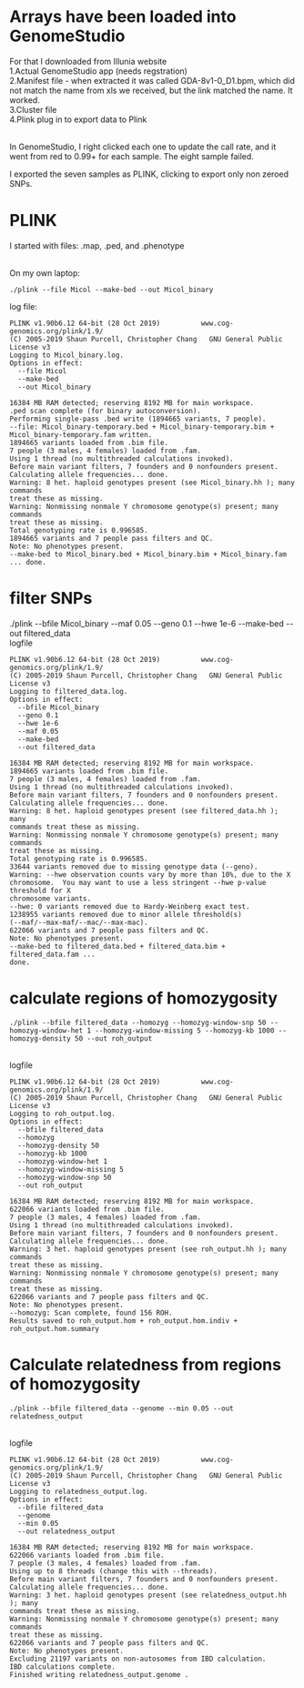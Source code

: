 # Arrays have been loaded into GenomeStudio

For that I downloaded from Illunia website
<br>1.Actual GenomeStudio app (needs regstration)
<br>2.Manifest file - when extracted it was called GDA-8v1-0_D1.bpm, which did not match the name from xls we received, but the link matched the name.  It worked.
<br>3.Cluster file
<br>4.Plink plug in to export data to Plink

<br>In GenomeStudio, I right clicked each one to update the call rate, and it went from red to 0.99+ for each sample. The eight sample failed.

I exported the seven samples as PLINK, clicking to export only non zeroed SNPs.

# PLINK
I started with files: .map, .ped, and .phenotype

<br>On my own laptop:
```
./plink --file Micol --make-bed --out Micol_binary
```
log file:
```
PLINK v1.90b6.12 64-bit (28 Oct 2019)          www.cog-genomics.org/plink/1.9/
(C) 2005-2019 Shaun Purcell, Christopher Chang   GNU General Public License v3
Logging to Micol_binary.log.
Options in effect:
  --file Micol
  --make-bed
  --out Micol_binary

16384 MB RAM detected; reserving 8192 MB for main workspace.
.ped scan complete (for binary autoconversion).
Performing single-pass .bed write (1894665 variants, 7 people).
--file: Micol_binary-temporary.bed + Micol_binary-temporary.bim +
Micol_binary-temporary.fam written.
1894665 variants loaded from .bim file.
7 people (3 males, 4 females) loaded from .fam.
Using 1 thread (no multithreaded calculations invoked).
Before main variant filters, 7 founders and 0 nonfounders present.
Calculating allele frequencies... done.
Warning: 8 het. haploid genotypes present (see Micol_binary.hh ); many commands
treat these as missing.
Warning: Nonmissing nonmale Y chromosome genotype(s) present; many commands
treat these as missing.
Total genotyping rate is 0.996585.
1894665 variants and 7 people pass filters and QC.
Note: No phenotypes present.
--make-bed to Micol_binary.bed + Micol_binary.bim + Micol_binary.fam ... done.
```
#  filter SNPs
./plink --bfile Micol_binary --maf 0.05 --geno 0.1 --hwe 1e-6 --make-bed --out filtered_data
<br>
logfile
```
PLINK v1.90b6.12 64-bit (28 Oct 2019)          www.cog-genomics.org/plink/1.9/
(C) 2005-2019 Shaun Purcell, Christopher Chang   GNU General Public License v3
Logging to filtered_data.log.
Options in effect:
  --bfile Micol_binary
  --geno 0.1
  --hwe 1e-6
  --maf 0.05
  --make-bed
  --out filtered_data

16384 MB RAM detected; reserving 8192 MB for main workspace.
1894665 variants loaded from .bim file.
7 people (3 males, 4 females) loaded from .fam.
Using 1 thread (no multithreaded calculations invoked).
Before main variant filters, 7 founders and 0 nonfounders present.
Calculating allele frequencies... done.
Warning: 8 het. haploid genotypes present (see filtered_data.hh ); many
commands treat these as missing.
Warning: Nonmissing nonmale Y chromosome genotype(s) present; many commands
treat these as missing.
Total genotyping rate is 0.996585.
33644 variants removed due to missing genotype data (--geno).
Warning: --hwe observation counts vary by more than 10%, due to the X
chromosome.  You may want to use a less stringent --hwe p-value threshold for X
chromosome variants.
--hwe: 0 variants removed due to Hardy-Weinberg exact test.
1238955 variants removed due to minor allele threshold(s)
(--maf/--max-maf/--mac/--max-mac).
622066 variants and 7 people pass filters and QC.
Note: No phenotypes present.
--make-bed to filtered_data.bed + filtered_data.bim + filtered_data.fam ...
done.
```
# calculate regions of homozygosity
```
./plink --bfile filtered_data --homozyg --homozyg-window-snp 50 --homozyg-window-het 1 --homozyg-window-missing 5 --homozyg-kb 1000 --homozyg-density 50 --out roh_output
```
<br>logfile
```
PLINK v1.90b6.12 64-bit (28 Oct 2019)          www.cog-genomics.org/plink/1.9/
(C) 2005-2019 Shaun Purcell, Christopher Chang   GNU General Public License v3
Logging to roh_output.log.
Options in effect:
  --bfile filtered_data
  --homozyg
  --homozyg-density 50
  --homozyg-kb 1000
  --homozyg-window-het 1
  --homozyg-window-missing 5
  --homozyg-window-snp 50
  --out roh_output

16384 MB RAM detected; reserving 8192 MB for main workspace.
622066 variants loaded from .bim file.
7 people (3 males, 4 females) loaded from .fam.
Using 1 thread (no multithreaded calculations invoked).
Before main variant filters, 7 founders and 0 nonfounders present.
Calculating allele frequencies... done.
Warning: 3 het. haploid genotypes present (see roh_output.hh ); many commands
treat these as missing.
Warning: Nonmissing nonmale Y chromosome genotype(s) present; many commands
treat these as missing.
622066 variants and 7 people pass filters and QC.
Note: No phenotypes present.
--homozyg: Scan complete, found 156 ROH.
Results saved to roh_output.hom + roh_output.hom.indiv + roh_output.hom.summary
```
# Calculate relatedness from regions of homozygosity
```
./plink --bfile filtered_data --genome --min 0.05 --out relatedness_output
```
<br>logfile
```
PLINK v1.90b6.12 64-bit (28 Oct 2019)          www.cog-genomics.org/plink/1.9/
(C) 2005-2019 Shaun Purcell, Christopher Chang   GNU General Public License v3
Logging to relatedness_output.log.
Options in effect:
  --bfile filtered_data
  --genome
  --min 0.05
  --out relatedness_output

16384 MB RAM detected; reserving 8192 MB for main workspace.
622066 variants loaded from .bim file.
7 people (3 males, 4 females) loaded from .fam.
Using up to 8 threads (change this with --threads).
Before main variant filters, 7 founders and 0 nonfounders present.
Calculating allele frequencies... done.
Warning: 3 het. haploid genotypes present (see relatedness_output.hh ); many
commands treat these as missing.
Warning: Nonmissing nonmale Y chromosome genotype(s) present; many commands
treat these as missing.
622066 variants and 7 people pass filters and QC.
Note: No phenotypes present.
Excluding 21197 variants on non-autosomes from IBD calculation.
IBD calculations complete.  
Finished writing relatedness_output.genome .
```


